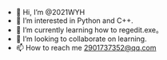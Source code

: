 - 👋 Hi, I’m @2021WYH
- 👀 I’m interested in Python and C++.
- 🌱 I’m currently learning how to regedit.exe。 
- 💞️ I’m looking to collaborate on learning.
- 📫 How to reach me 2901737352@qq.com

<!---
2021WYH/2021WYH is a ✨ special ✨ repository because its `README.md` (this file) appears on your GitHub profile.
You can click the Preview link to take a look at your changes.
--->
